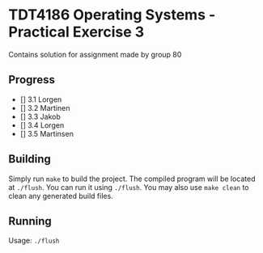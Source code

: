 # TDT4186 Operating Systems - Practical Exercise 3

Contains solution for assignment made by group 80

## Progress

- [] 3.1 Lorgen
- [] 3.2 Martinen
- [] 3.3 Jakob
- [] 3.4 Lorgen
- [] 3.5 Martinsen

## Building

Simply run `make` to build the project. The compiled program will be located at `./flush`. You can run it using `./flush`. You may also use `make clean` to clean any generated build files.

## Running

Usage: `./flush`
